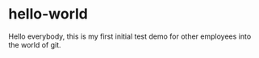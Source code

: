 # hello-world

Hello everybody, this is my first initial test demo for other employees into the world of git.
